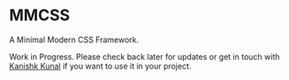 # MMCSS

A Minimal Modern CSS Framework.

Work in Progress. Please check back later for updates or get in touch with [Kanishk Kunal](https://kanishkkunal.in/) if you want to use it in your project.
